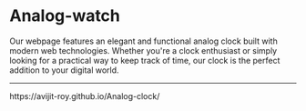 # Analog-watch
Our webpage features an elegant and functional analog clock built with modern web technologies. Whether you're a clock enthusiast or simply looking for a practical way to keep track of time, our clock is the perfect addition to your digital world.
<hr>
https://avijit-roy.github.io/Analog-clock/
